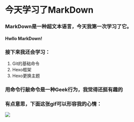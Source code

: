 # **今天学习了MarkDown**
### MarkDown是一种超文本语言，今天我第一次学习了它。
#### Hwllo MarkDown!
### 接下来我还会学习：
1. Git的基础命令
1. Hexo框架
1. Hexo更换主题
### 用命令行敲命令是一种**Geek**行为，我觉得还挺有趣的
### 有点意思，下面这张gif可以形容我的心情：
![](https://qgt-style.oss-cn-hangzhou.aliyuncs.com/newcoursep4/g1/g1-2-2/tenor.gif)
